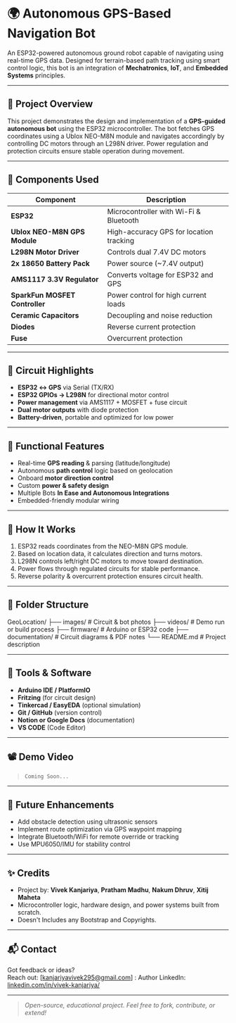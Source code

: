 # 🌍 Autonomous GPS-Based Navigation Bot

An ESP32-powered autonomous ground robot capable of navigating using real-time GPS data. Designed for terrain-based path tracking using smart control logic, this bot is an integration of **Mechatronics**, **IoT**, and **Embedded Systems** principles.

---

## 📌 Project Overview

This project demonstrates the design and implementation of a **GPS-guided autonomous bot** using the ESP32 microcontroller. The bot fetches GPS coordinates using a Ublox NEO-M8N module and navigates accordingly by controlling DC motors through an L298N driver. Power regulation and protection circuits ensure stable operation during movement.

---

## 🧩 Components Used

| Component                     | Description                                      |
|------------------------------|--------------------------------------------------|
| **ESP32**                    | Microcontroller with Wi-Fi & Bluetooth           |
| **Ublox NEO-M8N GPS Module** | High-accuracy GPS for location tracking          |
| **L298N Motor Driver**       | Controls dual 7.4V DC motors                     |
| **2x 18650 Battery Pack**    | Power source (~7.4V output)                      |
| **AMS1117 3.3V Regulator**   | Converts voltage for ESP32 and GPS               |
| **SparkFun MOSFET Controller** | Power control for high current loads         |
| **Ceramic Capacitors**       | Decoupling and noise reduction                   |
| **Diodes**                   | Reverse current protection                       |
| **Fuse**                     | Overcurrent protection                           |

---

## 🔌 Circuit Highlights

- **ESP32 ↔ GPS** via Serial (TX/RX)
- **ESP32 GPIOs → L298N** for directional motor control
- **Power management** via AMS1117 + MOSFET + fuse circuit
- **Dual motor outputs** with diode protection
- **Battery-driven**, portable and optimized for low power

---

## 🧠 Functional Features

- Real-time **GPS reading** & parsing (latitude/longitude)
- Autonomous **path control** logic based on geolocation
- Onboard **motor direction control**
- Custom **power & safety design**
- Multiple Bots **In Ease and Autonomous Integrations**
- Embedded-friendly modular wiring

---

## 🚀 How It Works

1. ESP32 reads coordinates from the NEO-M8N GPS module.
2. Based on location data, it calculates direction and turns motors.
3. L298N controls left/right DC motors to move toward destination.
4. Power flows through regulated circuits for stable performance.
5. Reverse polarity & overcurrent protection ensures circuit health.

---

## 💾 Folder Structure
GeoLocation/
├── images/ # Circuit & bot photos
├── videos/ # Demo run or build process
├── firmware/ # Arduino or ESP32 code
├── documentation/ # Circuit diagrams & PDF notes
└── README.md # Project description


---

## 🔧 Tools & Software

- **Arduino IDE / PlatformIO**
- **Fritzing** (for circuit design)
- **Tinkercad / EasyEDA** (optional simulation)
- **Git / GitHub** (version control)
- **Notion or Google Docs** (documentation)
- **VS CODE** (Code Editor)

---

## 📽 Demo Video
 
> `Coming Soon...`

---

## 📎 Future Enhancements

- Add obstacle detection using ultrasonic sensors  
- Implement route optimization via GPS waypoint mapping  
- Integrate Bluetooth/WiFi for remote override or tracking  
- Use MPU6050/IMU for stability control

---

## ✨ Credits

- Project by: **Vivek Kanjariya**,   **Pratham Madhu**,   **Nakum Dhruv**,   **Xitij Maheta**
- Microcontroller logic, hardware design, and power systems built from scratch.
- Doesn't Includes any Bootstrap and Copyrights.

---

## 📬 Contact

Got feedback or ideas?  
Reach out: [kanjariyavivek295@gmail.com] : Author
LinkedIn: [linkedin.com/in/vivek-kanjariya/](https://www.linkedin.com/in/vivek-kanjariya/)

---

> *Open-source, educational project. Feel free to fork, contribute, or extend!*

